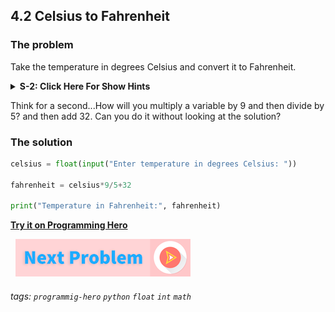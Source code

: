 ## 4.2 Celsius to Fahrenheit

###  The problem
Take the temperature in degrees Celsius and convert it to Fahrenheit.

<details>
 <summary><b>S-2: Click Here For Show Hints</b></summary>
   <p>To convert degrees Celsius temperature to Fahrenheit, you have to multiply by 9 and divide by 5.
   
   And then, add 32.</p>
 </details>

Think for a second...How will you multiply a variable by 9 and then divide by 5? and then add 32. Can you do it without looking at the solution? 

###   The solution
```python
celsius = float(input("Enter temperature in degrees Celsius: "))
 
fahrenheit = celsius*9/5+32
 
print("Temperature in Fahrenheit:", fahrenheit)
```
 
**[Try it on Programming Hero](https://play.google.com/store/apps/details?id=com.learnprogramming.codecamp)**

&nbsp;
[![Next Page](../assets/next-button.png)](../README.md)
&nbsp;

###### tags: `programmig-hero` `python` `float` `int` `math`

